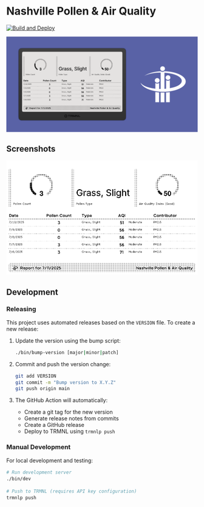 # Nashville Pollen & Air Quality

[![Build and Deploy](https://github.com/stephenyeargin/trmnl-nashville-pollen-aqi/actions/workflows/build.yml/badge.svg)](https://github.com/stephenyeargin/trmnl-nashville-pollen-aqi/actions/workflows/build.yml)

![promo](assets/promo.png)

## Screenshots

![screenshot](assets/screenshot.png)

## Development

### Releasing

This project uses automated releases based on the `VERSION` file. To create a new release:

1. Update the version using the bump script:
   ```bash
   ./bin/bump-version [major|minor|patch]
   ```

2. Commit and push the version change:
   ```bash
   git add VERSION
   git commit -m "Bump version to X.Y.Z"
   git push origin main
   ```

3. The GitHub Action will automatically:
   - Create a git tag for the new version
   - Generate release notes from commits
   - Create a GitHub release
   - Deploy to TRMNL using `trmnlp push`

### Manual Development

For local development and testing:

```bash
# Run development server
./bin/dev

# Push to TRMNL (requires API key configuration)
trmnlp push
```
